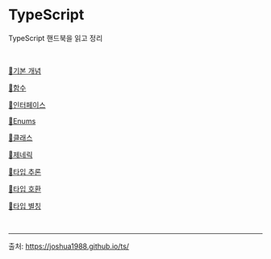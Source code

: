 # TypeScript
TypeScript 핸드북을 읽고 정리

<br>

[📝기본 개념](./basic.md)

[📝함수](./function.md)

[📝인터페이스](./interface.md)

[📝Enums](./enums.md)

[📝클래스](./class.md)

[📝제네릭](./Generics.md)

[📝타입 추론](./TypeInference.md)

[📝타입 호환](./TypeCompatibility.md)

[📝타입 별칭](./TypeAliases.md)

<br>

---

출처: https://joshua1988.github.io/ts/